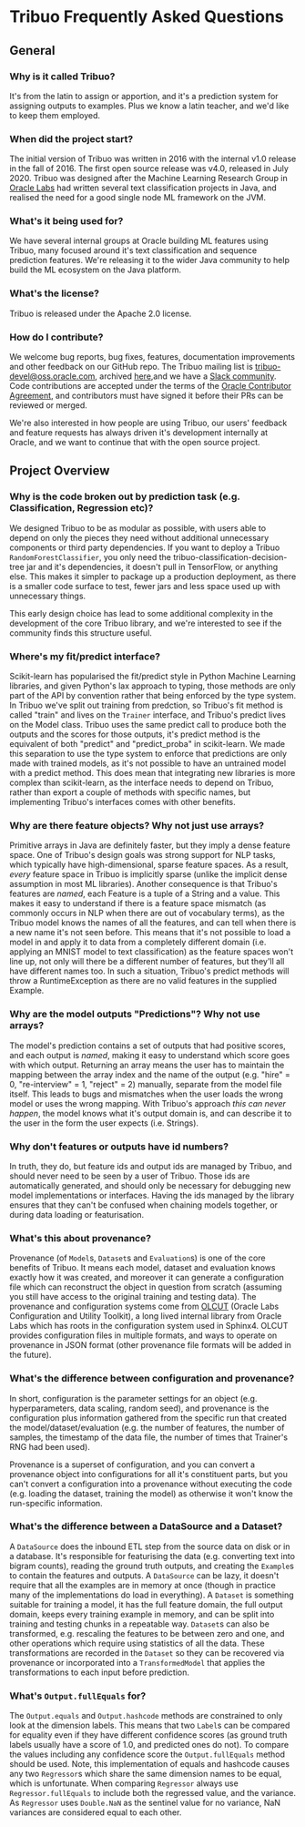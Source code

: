 # Tribuo Frequently Asked Questions

## General

### Why is it called Tribuo?

It's from the latin to assign or apportion, and it's a prediction system for
assigning outputs to examples. Plus we know a latin teacher, and we'd like to
keep them employed.

### When did the project start?

The initial version of Tribuo was written in 2016 with the internal v1.0
release in the fall of 2016. The first open source release was v4.0, released
in July 2020.  Tribuo was designed after the Machine Learning Research Group in
[Oracle Labs](https://labs.oracle.com) had written several text classification
projects in Java, and realised the need for a good single node ML framework on
the JVM.

### What's it being used for?

We have several internal groups at Oracle building ML features using Tribuo,
many focused around it's text classification and sequence prediction features.
We're releasing it to the wider Java community to help build the ML ecosystem on
the Java platform.

### What's the license?

Tribuo is released under the Apache 2.0 license.

### How do I contribute?

We welcome bug reports, bug fixes, features, documentation improvements and
other feedback on our GitHub repo. The Tribuo mailing list is
[tribuo-devel@oss.oracle.com](mailto:tribuo-devel@oss.oracle.com), archived 
[here](https://oss.oracle.com/pipermail/tribuo-devel/),and we have a 
[Slack community](). Code contributions are accepted under the terms of the [Oracle
Contributor Agreement](https://www.oracle.com/technetwork/community/oca-486395.html), 
and contributors must have signed it before their PRs can be reviewed or merged.

We're also interested in how people are using Tribuo, our users' feedback and
feature requests has always driven it's development internally at Oracle, and
we want to continue that with the open source project.

## Project Overview 

### Why is the code broken out by prediction task (e.g. Classification, Regression etc)?

We designed Tribuo to be as modular as possible, with users able to depend on
only the pieces they need without additional unnecessary components or third
party dependencies. If you want to deploy a Tribuo `RandomForestClassifier`,
you only need the tribuo-classification-decision-tree jar and it's
dependencies, it doesn't pull in TensorFlow, or anything else. This makes it
simpler to package up a production deployment, as there is a smaller code
surface to test, fewer jars and less space used up with unnecessary things.

This early design choice has lead to some additional complexity in the
development of the core Tribuo library, and we're interested to see if the
community finds this structure useful.

### Where's my fit/predict interface?

Scikit-learn has popularised the fit/predict style in Python Machine Learning
libraries, and given Python's lax approach to typing, those methods are only
part of the API by convention rather that being enforced by the type system. In
Tribuo we've split out training from predction, so Tribuo's fit method is
called "train" and lives on the `Trainer` interface, and Tribuo's predict lives
on the Model class. Tribuo uses the same predict call to produce both the
outputs and the scores for those outputs, it's predict method is the equivalent
of both "predict" and "predict\_proba" in scikit-learn. We made this separation
to use the type system to enforce that predictions are only made with trained
models, as it's not possible to have an untrained model with a predict method.
This does mean that integrating new libraries is more complex than
scikit-learn, as the interface needs to depend on Tribuo, rather than export a
couple of methods with specific names, but implementing Tribuo's interfaces
comes with other benefits.

### Why are there feature objects? Why not just use arrays?

Primitive arrays in Java are definitely faster, but they imply a dense feature
space. One of Tribuo's design goals was strong support for NLP tasks, which
typically have high-dimensional, sparse feature spaces.  As a result, *every*
feature space in Tribuo is implicitly sparse (unlike the implicit dense
assumption in most ML libraries). Another consequence is that Tribuo's features
are *named*, each Feature is a tuple of a String and a value. This makes it
easy to understand if there is a feature space mismatch (as commonly occurs in
NLP when there are out of vocabulary terms), as the Tribuo model knows the
names of all the features, and can tell when there is a new name it's not seen
before. This means that it's not possible to load a model in and apply it to
data from a completely different domain (i.e. applying an MNIST model to text
classification) as the feature spaces won't line up, not only will there be a
different number of features, but they'll all have different names too. In such
a situation, Tribuo's predict methods will throw a RuntimeException as there
are no valid features in the supplied Example.

### Why are the model outputs "Predictions"? Why not use arrays?

The model's prediction contains a set of outputs that had positive scores, and
each output is *named*, making it easy to understand which score goes with
which output. Returning an array means the user has to maintain the mapping
between the array index and the name of the output (e.g. "hire" = 0,
"re-interview" = 1, "reject" = 2) manually, separate from the model file
itself. This leads to bugs and mismatches when the user loads the wrong model
or uses the wrong mapping. With Tribuo's approach *this can never happen*, the
model knows what it's output domain is, and can describe it to the user in the
form the user expects (i.e. Strings).

### Why don't features or outputs have id numbers?

In truth, they do, but feature ids and output ids are managed by Tribuo, and
should never need to be seen by a user of Tribuo. Those ids are automatically
generated, and should only be necessary for debugging new model implementations
or interfaces. Having the ids managed by the library ensures that they can't be
confused when chaining models together, or during data loading or
featurisation.

### What's this about provenance?

Provenance (of `Model`s, `Dataset`s and `Evaluation`s) is one of the core
benefits of Tribuo.  It means each model, dataset and evaluation knows exactly
how it was created, and moreover it can generate a configuration file which can
reconstruct the object in question from scratch (assuming you still have access
to the original training and testing data). The provenance and configuration
systems come from [OLCUT](https://github.com/oracle/olcut) (Oracle Labs
Configuration and Utility Toolkit), a long lived internal library from Oracle
Labs which has roots in the configuration system used in Sphinx4. OLCUT
provides configuration files in multiple formats, and ways to operate on
provenance in JSON format (other provenance file formats will be added in the
future).

### What's the difference between configuration and provenance?

In short, configuration is the parameter settings for an object (e.g.
hyperparameters, data scaling, random seed), and provenance is the
configuration plus information gathered from the specific run that created the
model/dataset/evaluation (e.g. the number of features, the number of samples,
the timestamp of the data file, the number of times that Trainer's RNG had been
used).

Provenance is a superset of configuration, and you can convert a provenance
object into configurations for all it's constituent parts, but you can't
convert a configuration into a provenance without executing the code (e.g.
loading the dataset, training the model) as otherwise it won't know the
run-specific information.

### What's the difference between a DataSource and a Dataset?

A `DataSource` does the inbound ETL step from the source data on disk or in a
database.  It's responsible for featurising the data (e.g. converting text into
bigram counts), reading the ground truth outputs, and creating the `Example`s
to contain the features and outputs. A `DataSource` can be lazy, it doesn't
require that all the examples are in memory at once (though in practice many of
the implementations do load in everything). A `Dataset` is something suitable
for training a model, it has the full feature domain, the full output domain,
keeps every training example in memory, and can be split into training and
testing chunks in a repeatable way. `Dataset`s can also be transformed, e.g.
rescaling the features to be between zero and one, and other operations which
require using statistics of all the data. These transformations are recorded in
the `Dataset` so they can be recovered via provenance or incorporated into a
`TransformedModel` that applies the transformations to each input before
prediction.

### What's `Output.fullEquals` for?

The `Output.equals` and `Output.hashcode` methods are constrained to only
look at the dimension labels. This means that two `Label`s can be compared
for equality even if they have different confidence scores (as ground truth
labels usually have a score of 1.0, and predicted ones do not). To compare
the values including any confidence score the `Output.fullEquals` method should
be used. Note, this implementation of equals and hashcode causes any two
`Regressor`s which share the same dimension names to be equal, which is
unfortunate. When comparing `Regressor` always use `Regressor.fullEquals` to
include both the regressed value, and the variance. As `Regressor` uses 
`Double.NaN` as the sentinel value for no variance, NaN variances are considered
equal to each other.
